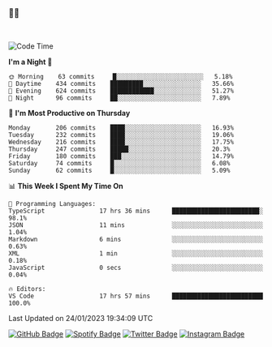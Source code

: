 ### 🤙🍺

<!-- <a href="https://github-readme-stats.vercel.app/api?username=hzak2xx&count_private=true&show_icons=true&theme=dracula">
  <img align="center" src="https://github-readme-stats.vercel.app/api?username=hzak2xx&count_private=true&show_icons=true&theme=dracula" />
</a>
</br> -->
</br>

<!--START_SECTION:waka-->
![Code Time](http://img.shields.io/badge/Code%20Time-2%2C132%20hrs%2021%20mins-blue)

**I'm a Night 🦉** 

```text
🌞 Morning    63 commits     █░░░░░░░░░░░░░░░░░░░░░░░░   5.18% 
🌆 Daytime    434 commits    █████████░░░░░░░░░░░░░░░░   35.66% 
🌃 Evening    624 commits    ████████████░░░░░░░░░░░░░   51.27% 
🌙 Night      96 commits     ██░░░░░░░░░░░░░░░░░░░░░░░   7.89%

```
📅 **I'm Most Productive on Thursday** 

```text
Monday       206 commits    ████░░░░░░░░░░░░░░░░░░░░░   16.93% 
Tuesday      232 commits    ████░░░░░░░░░░░░░░░░░░░░░   19.06% 
Wednesday    216 commits    ████░░░░░░░░░░░░░░░░░░░░░   17.75% 
Thursday     247 commits    █████░░░░░░░░░░░░░░░░░░░░   20.3% 
Friday       180 commits    ███░░░░░░░░░░░░░░░░░░░░░░   14.79% 
Saturday     74 commits     █░░░░░░░░░░░░░░░░░░░░░░░░   6.08% 
Sunday       62 commits     █░░░░░░░░░░░░░░░░░░░░░░░░   5.09%

```


📊 **This Week I Spent My Time On** 

```text
💬 Programming Languages: 
TypeScript               17 hrs 36 mins      ████████████████████████░   98.1% 
JSON                     11 mins             ░░░░░░░░░░░░░░░░░░░░░░░░░   1.04% 
Markdown                 6 mins              ░░░░░░░░░░░░░░░░░░░░░░░░░   0.63% 
XML                      1 min               ░░░░░░░░░░░░░░░░░░░░░░░░░   0.18% 
JavaScript               0 secs              ░░░░░░░░░░░░░░░░░░░░░░░░░   0.04%

🔥 Editors: 
VS Code                  17 hrs 57 mins      █████████████████████████   100.0%

```


 Last Updated on 24/01/2023 19:34:09 UTC
<!--END_SECTION:waka-->

[![GitHub Badge](https://img.shields.io/badge/GitHub-100000?style=for-the-badge&logo=github&logoColor=white)](https://github.com/hzak2xx)
[![Spotify Badge](https://img.shields.io/badge/Spotify-1ED760?&style=for-the-badge&logo=spotify&logoColor=white)](https://open.spotify.com/user/uf90s6sbbh75a1mt44clkhkvf)
[![Twitter Badge](https://img.shields.io/badge/Twitter-1DA1F2?style=for-the-badge&logo=twitter&logoColor=white)](https://twitter.com/hzak2xx)
[![Instagram Badge](https://img.shields.io/badge/Instagram-E4405F?style=for-the-badge&logo=instagram&logoColor=white)](https://www.instagram.com/hzak2xx/)

